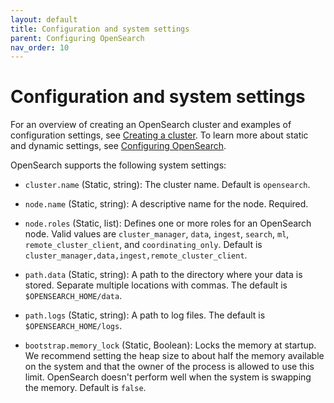```yaml
---
layout: default
title: Configuration and system settings
parent: Configuring OpenSearch
nav_order: 10
---
```


# Configuration and system settings

For an overview of creating an OpenSearch cluster and examples of configuration settings, see [Creating a cluster]({{site.url}}{{site.baseurl}}/tuning-your-cluster/index/). To learn more about static and dynamic settings, see [Configuring OpenSearch]({{site.url}}{{site.baseurl}}/install-and-configure/configuring-opensearch/index/).

OpenSearch supports the following system settings:

- `cluster.name` (Static, string): The cluster name. Default is `opensearch`.

- `node.name` (Static, string): A descriptive name for the node. Required.

- `node.roles` (Static, list): Defines one or more roles for an OpenSearch node. Valid values are `cluster_manager`, `data`, `ingest`, `search`, `ml`, `remote_cluster_client`, and `coordinating_only`. Default is `cluster_manager,data,ingest,remote_cluster_client`.

- `path.data` (Static, string): A path to the directory where your data is stored. Separate multiple locations with commas. The default is `$OPENSEARCH_HOME/data`.

- `path.logs` (Static, string): A path to log files. The default is `$OPENSEARCH_HOME/logs`.

- `bootstrap.memory_lock` (Static, Boolean): Locks the memory at startup. We recommend setting the heap size to about half the memory available on the system and that the owner of the process is allowed to use this limit. OpenSearch doesn't perform well when the system is swapping the memory. Default is `false`.

